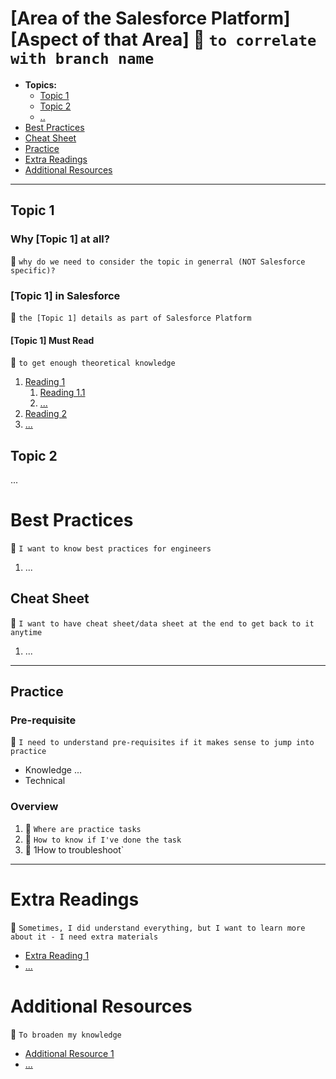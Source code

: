 # [Area of the Salesforce Platform] [Aspect of that Area] :notebook: `to correlate with branch name`
* **Topics:**
    * [Topic 1](#topic1)
    * [Topic 2](#topic2)
    * [..](...)
* [Best Practices](#bestpractices)
* [Cheat Sheet](#cheatsheet)
* [Practice](#practice)
* [Extra Readings](#extrareadings)
* [Additional Resources](#additionalresources)

***
## Topic 1
### **Why [Topic 1] at all?**
:notebook: `why do we need to consider the topic in generral (NOT Salesforce specific)?` 

### **[Topic 1] in Salesforce**
:notebook: `the [Topic 1] details as part of Salesforce Platform` 
#### **[Topic 1] Must Read**
:notebook: `to get enough theoretical knowledge` 
1. [Reading 1](reading1)
    1. [Reading 1.1](reading1.1)
    1. [...](...)
1. [Reading 2](reading2)
1. [...](...)

## Topic 2
...
# Best Practices
:notebook: `I want to know best practices for engineers`
1. ...

## Cheat Sheet
:notebook: `I want to have cheat sheet/data sheet at the end to get back to it anytime`
1. ...

***
## Practice
### Pre-requisite
:notebook: `I need to understand pre-requisites if it makes sense to jump into practice`
* Knowledge
...
* Technical
### Overview
1. :notebook: `Where are practice tasks`
1. :notebook: `How to know if I've done the task`
1. :notebook: 1How to troubleshoot`

***

# Extra Readings
:notebook: `Sometimes, I did understand everything, but I want to learn more about it - I need extra materials`
* [Extra Reading 1](extrareading1)
* [...](...)

# Additional Resources
:notebook: `To broaden my knowledge`
* [Additional Resource 1](addittionalresource1)
* [...](...)
